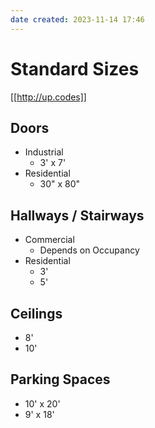 ```yaml
---
date created: 2023-11-14 17:46
---
```


# Standard Sizes

[[http://up.codes]]

## Doors

- Industrial
  - 3' x 7'
- Residential
  - 30" x 80"

## Hallways / Stairways

- Commercial
	- Depends on Occupancy
- Residential
	- 3'
	- 5'

## Ceilings

- 8'
- 10'

## Parking Spaces

- 10' x 20'
- 9' x 18'
